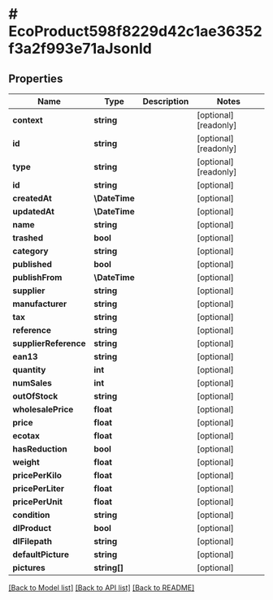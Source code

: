# # EcoProduct598f8229d42c1ae36352f3a2f993e71aJsonld

## Properties

Name | Type | Description | Notes
------------ | ------------- | ------------- | -------------
**context** | **string** |  | [optional] [readonly]
**id** | **string** |  | [optional] [readonly]
**type** | **string** |  | [optional] [readonly]
**id** | **string** |  | [optional]
**createdAt** | **\DateTime** |  | [optional]
**updatedAt** | **\DateTime** |  | [optional]
**name** | **string** |  | [optional]
**trashed** | **bool** |  | [optional]
**category** | **string** |  | [optional]
**published** | **bool** |  | [optional]
**publishFrom** | **\DateTime** |  | [optional]
**supplier** | **string** |  | [optional]
**manufacturer** | **string** |  | [optional]
**tax** | **string** |  | [optional]
**reference** | **string** |  | [optional]
**supplierReference** | **string** |  | [optional]
**ean13** | **string** |  | [optional]
**quantity** | **int** |  | [optional]
**numSales** | **int** |  | [optional]
**outOfStock** | **string** |  | [optional]
**wholesalePrice** | **float** |  | [optional]
**price** | **float** |  | [optional]
**ecotax** | **float** |  | [optional]
**hasReduction** | **bool** |  | [optional]
**weight** | **float** |  | [optional]
**pricePerKilo** | **float** |  | [optional]
**pricePerLiter** | **float** |  | [optional]
**pricePerUnit** | **float** |  | [optional]
**condition** | **string** |  | [optional]
**dlProduct** | **bool** |  | [optional]
**dlFilepath** | **string** |  | [optional]
**defaultPicture** | **string** |  | [optional]
**pictures** | **string[]** |  | [optional]

[[Back to Model list]](../../README.md#models) [[Back to API list]](../../README.md#endpoints) [[Back to README]](../../README.md)
